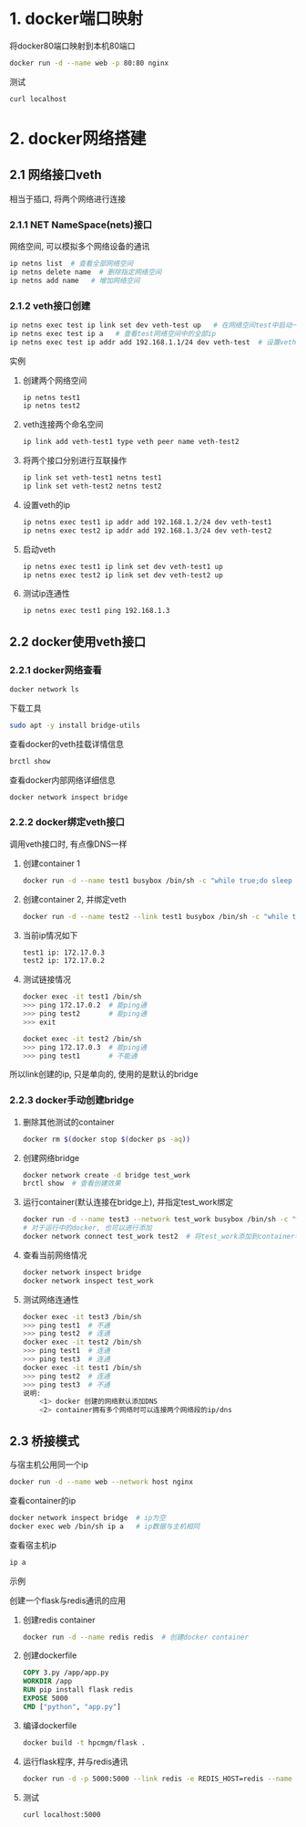 # 1. docker端口映射

将docker80端口映射到本机80端口

```bash
docker run -d --name web -p 80:80 nginx
```

测试

```bash
curl localhost
```

# 2. docker网络搭建

## 2.1 网络接口veth

相当于插口, 将两个网络进行连接

### 2.1.1 NET NameSpace(nets)接口

网络空间, 可以模拟多个网络设备的通讯

```bash
ip netns list  # 查看全部网络空间
ip netns delete name  # 删除指定网络空间
ip netns add name   # 增加网络空间
```

### 2.1.2 veth接口创建

```bash
ip netns exec test ip link set dev veth-test up   # 在网络空间test中启动一个veth-test的veth接口
ip netns exec test ip a   # 查看test网络空间中的全部ip
ip netns exec test ip addr add 192.168.1.1/24 dev veth-test  # 设置veth-test接口ip
```

实例

1. 创建两个网络空间

   ```bash
   ip netns test1
   ip netns test2
   ```

2. veth连接两个命名空间

   ```bash
   ip link add veth-test1 type veth peer name veth-test2
   ```

3. 将两个接口分别进行互联操作

   ```bash
   ip link set veth-test1 netns test1
   ip link set veth-test2 netns test2
   ```

4. 设置veth的ip

   ```bash
   ip netns exec test1 ip addr add 192.168.1.2/24 dev veth-test1
   ip netns exec test2 ip addr add 192.168.1.3/24 dev veth-test2
   ```

5. 启动veth

   ```bash
   ip netns exec test1 ip link set dev veth-test1 up
   ip netns exec test2 ip link set dev veth-test2 up
   ```

6. 测试ip连通性

   ```bash
   ip netns exec test1 ping 192.168.1.3
   ```

## 2.2 docker使用veth接口

### 2.2.1 docker网络查看

```bash
docker network ls
```

下载工具

```bash
sudo apt -y install bridge-utils
```

查看docker的veth挂载详情信息

```bash
brctl show
```

查看docker内部网络详细信息

```bash
docker network inspect bridge
```

### 2.2.2 docker绑定veth接口

调用veth接口时, 有点像DNS一样

1. 创建container 1

   ```bash
   docker run -d --name test1 busybox /bin/sh -c "while true;do sleep 3600;done"
   ```

2. 创建container 2, 并绑定veth

   ```bash
   docker run -d --name test2 --link test1 busybox /bin/sh -c "while true;do sleep 3600;done"
   ```

3. 当前ip情况如下

   ```bash
   test1 ip: 172.17.0.3
   test2 ip: 172.17.0.2
   ```

4. 测试链接情况

   ```bash
   docker exec -it test1 /bin/sh
   >>> ping 172.17.0.2  # 能ping通
   >>> ping test2       # 能ping通
   >>> exit
   
   docket exec -it test2 /bin/sh
   >>> ping 172.17.0.3  # 能ping通
   >>> ping test1       # 不能通
   ```

所以link创建的ip, 只是单向的, 使用的是默认的bridge

### 2.2.3 docker手动创建bridge

1. 删除其他测试的container

   ```bash
   docker rm $(docker stop $(docker ps -aq))
   ```

2. 创建网络bridge

   ```bash
   docker network create -d bridge test_work
   brctl show  # 查看创建效果
   ```

3. 运行container(默认连接在bridge上), 并指定test_work绑定

   ```bash
   docker run -d --name test3 --network test_work busybox /bin/sh -c "while true;do sleep 3600;done"
   # 对于运行中的docker, 也可以进行添加
   docker network connect test_work test2  # 将test_work添加到container名字为test2的上
   ```

4. 查看当前网络情况

   ```bash
   docker network inspect bridge
   docker network inspect test_work
   ```

5. 测试网络连通性

   ```bash
   docker exec -it test3 /bin/sh
   >>> ping test1  # 不通
   >>> ping test2  # 连通
   docker exec -it test2 /bin/sh
   >>> ping test1  # 连通
   >>> ping test3  # 连通
   docker exec -it test1 /bin/sh
   >>> ping test2  # 连通
   >>> ping test3  # 不通
   说明:
       <1> docker 创建的网络默认添加DNS
       <2> container拥有多个网络时可以连接两个网络段的ip/dns
   ```

   

## 2.3 桥接模式

与宿主机公用同一个ip

```bash
docker run -d --name web --network host nginx
```

查看container的ip

```bash
docker network inspect bridge  # ip为空
docker exec web /bin/sh ip a   # ip数据与主机相同
```

查看宿主机ip

```bash
ip a
```

示例

创建一个flask与redis通讯的应用

1. 创建redis container

   ```bash
   docker run -d --name redis redis  # 创建docker container
   ```

2. 创建dockerfile

   ```dockerfile
   COPY 3.py /app/app.py
   WORKDIR /app
   RUN pip install flask redis
   EXPOSE 5000
   CMD ["python", "app.py"]
   ```

3. 编译dockerfile

   ```bash
   docker build -t hpcmgm/flask .
   ```

4. 运行flask程序, 并与redis通讯

   ```bash
   docker run -d -p 5000:5000 --link redis -e REDIS_HOST=redis --name flask-redis hpcmgm/flask
   ```

5. 测试

   ```bash
   curl localhost:5000
   ```

   

